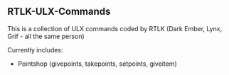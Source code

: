 RTLK-ULX-Commands
---
This is a collection of ULX commands coded by RTLK (Dark Ember, Lynx, Grif - all the same person)

Currently includes:

- Pointshop (givepoints, takepoints, setpoints, giveitem)